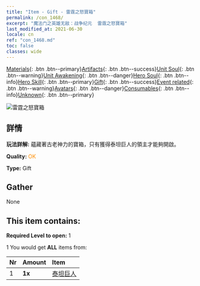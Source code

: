 ```yaml
---
title: "Item - Gift - 雷霆之怒寶箱"
permalink: /con_1468/
excerpt: "魔法门之英雄无敌：战争纪元  雷霆之怒寶箱"
last_modified_at: 2021-06-30
locale: cn
ref: "con_1468.md"
toc: false
classes: wide
---
```

 [Materials](/ItemsCN/){: .btn .btn--primary}[Artifacts](/ItemsCN/Artifacts/){: .btn .btn--success}[Unit Soul](/ItemsCN/UnitSoul/){: .btn .btn--warning}[Unit Awakening](/ItemsCN/UnitAwakening/){: .btn .btn--danger}[Hero Soul](/ItemsCN/HeroSoul/){: .btn .btn--info}[Hero Skill](/ItemsCN/HeroSkill/){: .btn .btn--primary}[Gift](/ItemsCN/Gift/){: .btn .btn--success}[Event related](/ItemsCN/Events/){: .btn .btn--warning}[Avatars](/ItemsCN/Avatars/){: .btn .btn--danger}[Consumables](/ItemsCN/Consumables/){: .btn .btn--info}[Unknown](/ItemsCN/Unknown/){: .btn .btn--primary}

 ![雷霆之怒寶箱](/images/t/i_907082.png)

## 詳情
 **玩法詳解:** 蘊藏著古老神力的寶箱，只有獲得泰坦巨人的領主才能夠開啟。

 **Quality:** <span style="color: #FF8C00">OK</span>

 **Type:** Gift

## Gather

  None

## This item contains:

 **Required Level to open:** 1

 1 You would get **ALL** items  from:

  | Nr | Amount |     Item    |
  |:---|:-------|:------------|
  | 1 |  **1x** | [泰坦巨人](/cn/Items/unt_241/) |  | 
